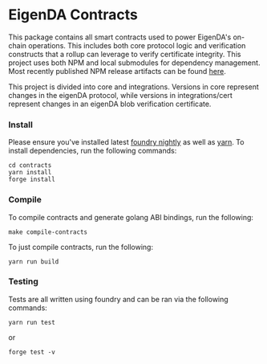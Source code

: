 # EigenDA Contracts
This package contains all smart contracts used to power EigenDA's on-chain operations. This includes both core protocol logic and verification constructs that a rollup can leverage to verify certificate integrity. This project uses both NPM and local submodules for dependency management. Most recently published NPM release artifacts can be found [here](https://www.npmjs.com/package/@eigenda/contracts).

This project is divided into core and integrations. Versions in core represent changes in the eigenDA protocol, while versions in integrations/cert represent changes in an eigenDA blob verification certificate.

### Install
Please ensure you've installed latest [foundry nightly](https://book.getfoundry.sh/getting-started/installation) as well as [yarn](https://classic.yarnpkg.com/lang/en/docs/install). To install dependencies, run the following commands:
```
cd contracts
yarn install
forge install
```


### Compile
To compile contracts and generate golang ABI bindings, run the following:
```
make compile-contracts

```

To just compile contracts, run the following:
```
yarn run build
```

### Testing
Tests are all written using foundry and can be ran via the following commands:
```
yarn run test
```
or 
```
forge test -v
```